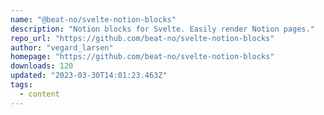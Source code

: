 ```yaml
---
name: "@beat-no/svelte-notion-blocks"
description: "Notion blocks for Svelte. Easily render Notion pages."
repo_url: "https://github.com/beat-no/svelte-notion-blocks"
author: "vegard_larsen"
homepage: "https://github.com/beat-no/svelte-notion-blocks"
downloads: 120
updated: "2023-03-30T14:01:23.463Z"
tags: 
  - content
---
```

